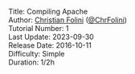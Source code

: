 Title: Compiling Apache  
Author: <a href="mailto:christian.folini@netnea.com">Christian Folini</a> (<a href="https://twitter.com/ChrFolini">@ChrFolini</a>)  
Tutorial Number: 1  
Last Update: 2023-09-30    
Release Date: 2016-10-11  
Difficulty: Simple  
Duration: 1/2h  
